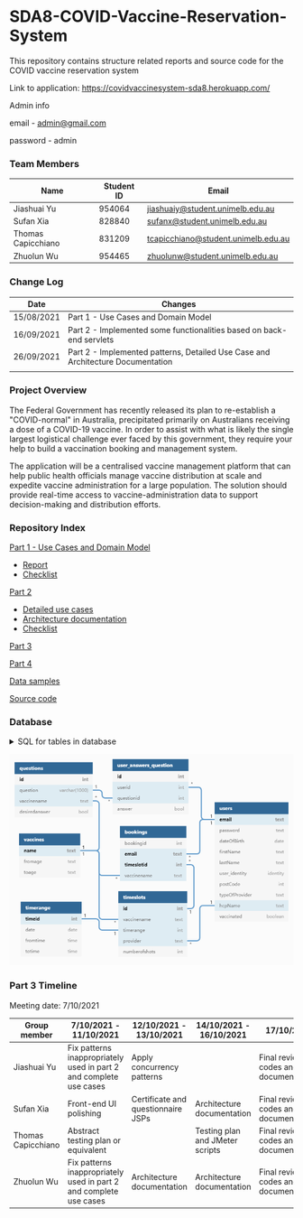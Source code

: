 # SDA8-COVID-Vaccine-Reservation-System

This repository contains structure related reports and source code for the COVID vaccine reservation system

Link to application: https://covidvaccinesystem-sda8.herokuapp.com/

Admin info

email - admin@gmail.com

password - admin

### Team Members

| Name               | Student ID | Email                               |
| ------------------ | ---------- | ----------------------------------- |
| Jiashuai Yu        | 954064     | jiashuaiy@student.unimelb.edu.au    |
| Sufan Xia          | 828840     | sufanx@student.unimelb.edu.au       |
| Thomas Capicchiano | 831209     | tcapicchiano@student.unimelb.edu.au |
| Zhuolun Wu         | 954465     | zhuolunw@student.unimelb.edu.au     |

### Change Log

| Date       | Changes                                                      |
| ---------- | ------------------------------------------------------------ |
| 15/08/2021 | Part 1 - Use Cases and Domain Model                          |
| 16/09/2021 | Part 2 - Implemented some functionalities based on back-end servlets |
| 26/09/2021 | Part 2 - Implemented patterns, Detailed Use Case and Architecture Documentation |
|            |                                                              |

### Project Overview

The Federal Government has recently released its plan to re-establish a "COVID-normal" in Australia, precipitated primarily on Australians receiving a dose of a COVID-19 vaccine. In order to assist with what is likely the single largest logistical challenge ever faced by this government, they require your help to build a vaccination booking and management system.

The application will be a centralised vaccine management platform that can help public health officials manage vaccine distribution at scale and expedite vaccine administration for a large population. The solution should provide real-time access to vaccine-administration data to support decision-making and distribution efforts.

### Repository Index

[Part 1 - Use Cases and Domain Model](docs/part1)

- [Report](docs/part1/part_1_use_cases.pdf)
- [Checklist](docs/part1/Checklist%20Part%201.pdf)

[Part 2](docs/part2)

* [Detailed use cases](docs/part2/detailed%20use%20cases.pdf)
* [Architecture documentation](docs/part2/architecture%20documention.pdf)
* [Checklist](docs/part2/Checklist%20Part%202.pdf)

[Part 3](docs/part3)

[Part 4](docs/part4)

[Data samples](docs/data-samples)

[Source code](src)

### Database
<details>
<summary>SQL for tables in database</summary>

```sql
CREATE TYPE identity AS ENUM ('Admin', 'Health Care Provider', 'Recipient');

CREATE TABLE users
(
    email text UNIQUE,
    password text default 123456,
    dateOfBirth date default '1900-01-01',
    firstName text default 'Default firstname',
    lastName text default 'Default lastname',
    user_identity identity,
    postCode integer default 0,
    typeOfProvider text default '----',
    hcpName text UNIQUE,
    vaccinated boolean DEFAULT False,
    PRIMARY KEY (email)
);

CREATE TABLE vaccines
(
    name text,
    fromage text,
    toage text,
    PRIMARY KEY (name)
);


CREATE TABLE timeslots
(
    id SERIAL UNIQUE,
    date date,
    fromtime time,
    totime time,
    provider text,
    numberofshots integer,
    vaccinename text,
    PRIMARY KEY (id),
    FOREIGN KEY (provider) REFERENCES users(hcpname),
    FOREIGN KEY (vaccinename) REFERENCES vaccines(name)
);

CREATE TABLE bookings
(
    bookingid SERIAL UNIQUE,
    email text,
    timeslotid integer,
    vaccinename text,
    PRIMARY KEY (email, timeslotid),
    FOREIGN KEY (email) REFERENCES users(email),
    FOREIGN KEY (timeslotid) REFERENCES timeslots(id),
    FOREIGN KEY (vaccinename) REFERENCES vaccines(name)
);

CREATE TABLE questions
(
    id SERIAL UNIQUE,
    vaccinename text,
    question varchar(1000),
    desiredanswer bool,
    PRIMARY KEY (id),
    FOREIGN KEY (vaccinename) REFERENCES vaccines(name)
);

CREATE TABLE user_answers_question
(
    id SERIAL UNIQUE,
    userid text,
    questionid integer,
    answer bool,
    PRIMARY KEY (id),
    FOREIGN KEY (userid) REFERENCES users(email),
    FOREIGN KEY (questionid) REFERENCES questions(id)
);

INSERT INTO users(email, password,user_identity) VALUES ('admin@gmail.com', '$shiro1$SHA-256$500000$v4eixUCvn6V9KSudK8Ne7g==$Nelv3843Bf6h3oBPp4EBU+qNCDu+tf5dDGcdQIIngDs=','Admin');
INSERT INTO vaccines(name, fromAge,toAge) VALUES ('AstraZeneca', '50','200');
INSERT INTO vaccines(name, fromAge,toAge) VALUES ('Pfizer', '0','200');
```
</details>

![](docs\report%20src\database.png)

### Part 3 Timeline

Meeting date: 7/10/2021

| Group member       | 7/10/2021 - 11/10/2021                                       | 12/10/2021 - 13/10/2021            | 14/10/2021 - 16/10/2021         | 17/10/2021                               |
| ------------------ | ------------------------------------------------------------ | ---------------------------------- | ------------------------------- | ---------------------------------------- |
| Jiashuai Yu        | Fix patterns inappropriately used in part 2 and complete use cases | Apply concurrency patterns         |                                 | Final review on codes and documentations |
| Sufan Xia          | Front-end UI polishing                                       | Certificate and questionnaire JSPs | Architecture documentation      | Final review on codes and documentations |
| Thomas Capicchiano | Abstract testing plan or equivalent                          |                                    | Testing plan and JMeter scripts | Final review on codes and documentations |
| Zhuolun Wu         | Fix patterns inappropriately used in part 2 and complete use cases | Architecture documentation         | Architecture documentation      | Final review on codes and documentations |

